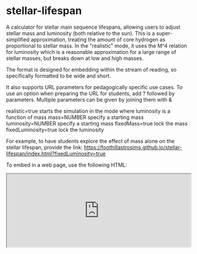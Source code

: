 # stellar-lifespan

A calculator for stellar main sequence lifespans, allowing users to adjust stellar mass and luminosity (both relative to the sun).  This is a super-simplified approximation, treating the amount of core hydrogen as proportional to stellar mass.  In the "realistic" mode, it uses the M^4 relation for luminosity which is a reasonable approximation for a large range of stellar masses, but breaks down at low and high masses.  

The format is designed for embedding within the stream of reading, so specifically formatted to be wide and short.  

It also supports URL parameters for pedagogically specific use cases.  To use an option when preparing the URL for students, add ? followed by parameters.  Multiple parameters can be given by joining them with &

realistic=true       starts the simulation in the mode where luminosity is a function of mass
mass=NUMBER          specify a starting mass
luminosity=NUMBER    specify a starting mass
fixedMass=true       lock the mass
fixedLuminosity=true lock the luminosity

For example, to have students explore the effect of mass alone on the stellar lifespan, provide the link:
  https://foothillastrosims.github.io/stellar-lifespan/index.html?fixedLuminosity=true
  
To embed in a web page, use the following HTML:
  <p><iframe src="https://foothillastrosims.github.io/stellar-lifespan/index.html" width="100%" height="200px"></iframe></p>
